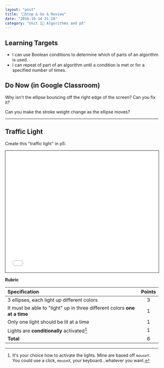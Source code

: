 ```yaml
---
layout: "post"
title: "🚦Stop & Go & Review"
date: "2016-10-14 21:28"
category: "Unit 1⃣ Algorithms and p5"
---
```


## Learning Targets
- I can use Boolean conditions to determine which of  parts of an algorithm is used.
- I can repeat of part of an algorithm until a condition is met or for a specified number of times.

## Do Now (in Google Classroom)
Why isn't the ellipse bouncing off the right edge of the screen? Can you fix it?

Can you make the stroke weight change as the ellipse moves?

<script type="text/p5" data-autoplay data-preview-width="400" data-preview-height="">
var x;
var y;
var xDirection = 1;
var yDirection = 1;
var speed = 10;

function setup() {
  createCanvas(windowWidth, windowHeight)
  x = random(0, width)
  y = random(0, height)
}

function draw() {

  background('#29BEEA')
  strokeWeight(3)
  stroke('#FFF400')
  // strokeWeight(5)
  fill('#FF4396')
  ellipse(x, y, 25, 25)

  x = x + xDirection * speed
  y = y + yDirection * speed
  if (x >= width + 250 || x <= 0) {
    xDirection = -xDirection
  } else if (y >= height || y <= 0) {
    yDirection = -yDirection
  }
}
</script>

---

## Traffic Light

Create this "traffic light" in p5:

<iframe src="{{ site.baseurl }}/Code_Examples/TrafficLight" width="100%" height="400px" style="border:solid 1px"></iframe>

**Rubric**

| Specification                                                             | Points |
|:--------------------------------------------------------------------------|:------:|
| 3 ellipses, each light up different colors                                |   3    |
| It must be able to "light" up in three different colors **one at a time** |   1    |
| Only one light should be lit at a time                                    |   1    |
| Lights are **conditionally** activated[^1]                                |   1    |
| **Total**                                                                 |   6    |




[^1]: It's your choice how to activate the lights. Mine are based off `mouseY`. You could use a click, `mouseX`, your keyboard...whatever you want.
